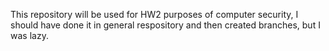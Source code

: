 This repository will be used for HW2 purposes of computer security, I should have done it in general respository and then created branches, but I was lazy. 
